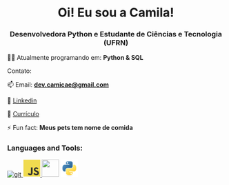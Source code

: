<h1 align="center">Oi! Eu sou a Camila!</h1>
<h3 align="center">Desenvolvedora Python e Estudante de Ciências e Tecnologia (UFRN)</h3>

👩‍💻 Atualmente programando em: **Python & SQL**

Contato:

📫 Email: **dev.camicae@gmail.com**

💼 [Linkedin]()
  
📄 [Currículo]()

⚡ Fun fact: **Meus pets tem nome de comida**


<h3 align="left">Languages and Tools:</h3>
<p align="left"> <a href="https://git-scm.com/" target="_blank" rel="noreferrer"> <img src="https://www.vectorlogo.zone/logos/git-scm/git-scm-icon.svg" alt="git" width="40" height="40"/> </a> <a href="https://developer.mozilla.org/en-US/docs/Web/JavaScript" target="_blank" rel="noreferrer"> <img src="https://raw.githubusercontent.com/devicons/devicon/master/icons/javascript/javascript-original.svg" alt="javascript" width="40" height="40"/> </a> <a href="https://www.python.org" target="_blank" rel="noreferrer" <img src="https://cdn.jsdelivr.net/gh/devicons/devicon/icons/mysql/mysql-original.svg" width="40" height="40"></a> <img src="https://cdn.jsdelivr.net/gh/devicons/devicon/icons/html5/html5-original.svg" width="40" height="40">  <img src="https://raw.githubusercontent.com/devicons/devicon/master/icons/python/python-original.svg" alt="python" width="40" height="40"/>  </p>
